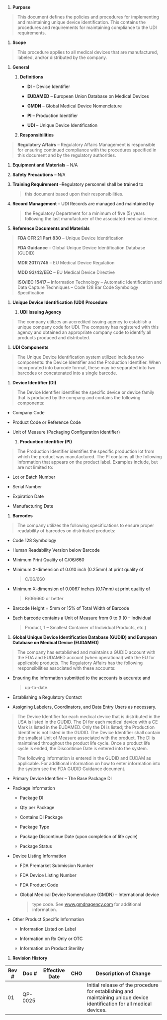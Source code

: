 1.  **Purpose**

> This document defines the policies and procedures for implementing and
> maintaining unique device identification. This contains the procedures
> and requirements for maintaining compliance to the UDI requirements.

1.  **Scope**

> This procedure applies to all medical devices that are manufactured,
> labeled, and/or distributed by the company.

1.  **General**

    1.  **Definitions**

        -   **DI** – Device Identifier

        -   **EUDAMED** – European Union Database on Medical Devices

        -   **GMDN** – Global Medical Device Nomenclature

        -   **PI** – Production Identifier

        -   **UDI** – Unique Device Identification

    2.  **Responsibilities**

> **Regulatory Affairs** – Regulatory Affairs Management is responsible
> for ensuring continued compliance with the procedures specified in
> this document and by the regulatory authorities.

1.  **Equipment and Materials** – N/A

2.  **Safety Precautions** – N/A

3.  **Training Requirement** –Regulatory personnel shall be trained to
    > this document based upon their responsibilities.

4.  **Record Management** – UDI Records are managed and maintained by
    > the Regulatory Department for a minimum of five (5) years
    > following the last manufacturer of the associated medical device.

5.  **Reference Documents and Materials**

> **FDA CFR 21 Part 830** – Unique Device Identification
>
> **FDA Guidance** – Global Unique Device Identification Database
> (GUDID)
>
> **MDR 2017/745** – EU Medical Device Regulation
>
> **MDD 93/42/EEC** – EU Medical Device Directive
>
> **ISO/IEC 15417 –** Information Technology – Automatic Identification
> and Data Capture Techniques – Code 128 Bar Code Symbology
> Specification

1.  **Unique Device Identification (UDI) Procedure**

    1.  **UDI Issuing Agency**

> The company utilizes an accredited issuing agency to establish a
> unique company code for UDI. The company has registered with this
> agency and obtained an appropriate company code to identify all
> products produced and distributed.

1.  **UDI Components**

> The Unique Device Identification system utilized includes two
> components: the Device Identifier and the Production Identifier. When
> incorporated into barcode format, these may be separated into two
> barcodes or concatenated into a single barcode.

1.  **Device Identifier (DI)**

> The Device Identifier identifies the specific device or device family
> that is produced by the company and contains the following components:

-   Company Code

-   Product Code or Reference Code

-   Unit of Measure (Packaging Configuration identifier)

    1.  **Production Identifier (PI)**

> The Production Identifier identifies the specific production lot from
> which the product was manufactured. The PI contains all the following
> information that appears on the product label. Examples include, but
> are not limited to:

-   Lot or Batch Number

-   Serial Number

-   Expiration Date

-   Manufacturing Date

1.  **Barcodes**

> The company utilizes the following specifications to ensure proper
> readability of barcodes on distributed products:

-   Code 128 Symbology

-   Human Readability Version below Barcode

-   Minimum Print Quality of C/06/660

-   Minimum X-dimension of 0.010 inch (0.25mm) at print quality of
    > C/06/660

-   Minimum X-dimension of 0.0067 inches (0.17mm) at print quality of
    > B/06/660 or better

-   Barcode Height = 5mm or 15% of Total Width of Barcode

-   Each barcode contains a Unit of Measure from 0 to 9 (0 – Individual
    > Product, 1 – Smallest Container of Individual Products, etc.)

1.  **Global Unique Device Identification Database (GUDID) and European
    Database on Medical Device (EUDAMED)**

> The company has established and maintains a GUDID account with the FDA
> and EUDAMED account (when operational) with the EU for applicable
> products. The Regulatory Affairs has the following responsibilities
> associated with these accounts:

-   Ensuring the information submitted to the accounts is accurate and
    > up-to-date.

-   Establishing a Regulatory Contact

-   Assigning Labelers, Coordinators, and Data Entry Users as necessary.

> The Device Identifier for each medical device that is distributed in
> the USA is listed in the GUDID. The DI for each medical device with a
> CE Mark is listed in the EUDAMED. Only the DI is listed; the
> Production Identifier is not listed in the GUDID. The Device
> Identifier shall contain the smallest Unit of Measure associated with
> the product. The DI is maintained throughout the product life cycle.
> Once a product life cycle is ended, the Discontinue Date is entered
> into the system.
>
> The following information is entered in the GUDID and EUDAM as
> applicable. For additional information on how to enter information
> into the system see the FDA GUDID Guidance document.

-   Primary Device Identifier – The Base Package DI

-   Package Information

    -   Package DI

    -   Qty per Package

    -   Contains DI Package

    -   Package Type

    -   Package Discontinue Date (upon completion of life cycle)

    -   Package Status

-   Device Listing Information

    -   FDA Premarket Submission Number

    -   FDA Device Listing Number

    -   FDA Product Code

    -   Global Medical Device Nomenclature (GMDN) – International device
        > type code. See
        > [<u>www.gmdnagency.com</u>](http://www.gmdnagency.com) for
        > additional information.

-   Other Product Specific Information

    -   Information Listed on Label

    -   Information on Rx Only or OTC

    -   Information on Product Sterility

1.  **Revision History**

| **Rev \#** | **Doc \#** | **Effective Date** | **CHO** | **Description of Change**                                                                                               |
|------------|------------|--------------------|---------|-------------------------------------------------------------------------------------------------------------------------|
| 01         | QP-0025    |                    |         | Initial release of the procedure for establishing and maintaining unique device identification for all medical devices. |
